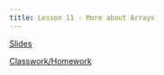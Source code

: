 ```yaml
---
title: Lesson 11 - More about Arrays
---
```


[Slides](https://github.com/novillo-cs/apcsa_material/blob/main/lessons/11_more_about_arrays.pdf)


[Classwork/Homework](https://novillo-cs.github.io/apcsa/classwork/09_cw_arrays_loops/)
